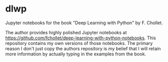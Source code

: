 # dlwp
Jupyter notebooks for the book "Deep Learning with Python" by F. Chollet.

The author provides highly polished Jupyter notebooks at https://github.com/fchollet/deep-learning-with-python-notebooks. This repository contains my own versions of those notebooks.  The primary reason I don't just copy the authors repository is my belief that I will retain more information by actually typing in the examples from the book.

